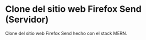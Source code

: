 # Clone del sitio web Firefox Send (Servidor)

Clone del sitio web Firefox Send hecho con el stack MERN.
